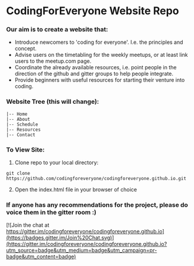 # CodingForEveryone Website Repo

### Our aim is to create a website that:
 - Introduce newcomers to 'coding for everyone'. I.e. the principles and concept.
 - Advise users on the timetabling for the weekly meetups, or at least link users to the meetup.com page.
 - Coordinate the already available resources, i.e. point people in the direction of the github and gitter groups to help people integrate.
 - Provide beginners with useful resources for starting their venture into coding.

###  Website Tree (this will change):

```
|-- Home
|-- About
|-- Schedule
|-- Resources
|-- Contact
```

### To View Site:

1) Clone repo to your local directory:

```
git clone https://github.com/codingforeveryone/codingforeveryone.github.io.git
```
2) Open the index.html file in your browser of choice

### If anyone has any recommendations for the project, please do voice them in the gitter room :)

[![Join the chat at https://gitter.im/codingforeveryone/codingforeveryone.github.io](https://badges.gitter.im/Join%20Chat.svg)](https://gitter.im/codingforeveryone/codingforeveryone.github.io?utm_source=badge&utm_medium=badge&utm_campaign=pr-badge&utm_content=badge)
